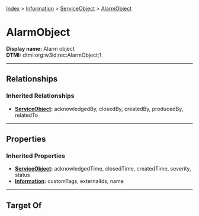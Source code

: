 [Index](../../index.md) > [Information](../Information.md) > [ServiceObject](ServiceObject.md) > [AlarmObject](#)
# AlarmObject

**Display name:** Alarm object<br />
**DTMI:** dtmi:org:w3id:rec:AlarmObject;1

---

## Relationships

### Inherited Relationships
* **[ServiceObject](ServiceObject.md):** acknowledgedBy, closedBy, createdBy, producedBy, relatedTo

---

## Properties

### Inherited Properties
* **[ServiceObject](ServiceObject.md):** acknowledgedTime, closedTime, createdTime, severity, status
* **[Information](../Information.md):** customTags, externalIds, name

---

## Target Of
